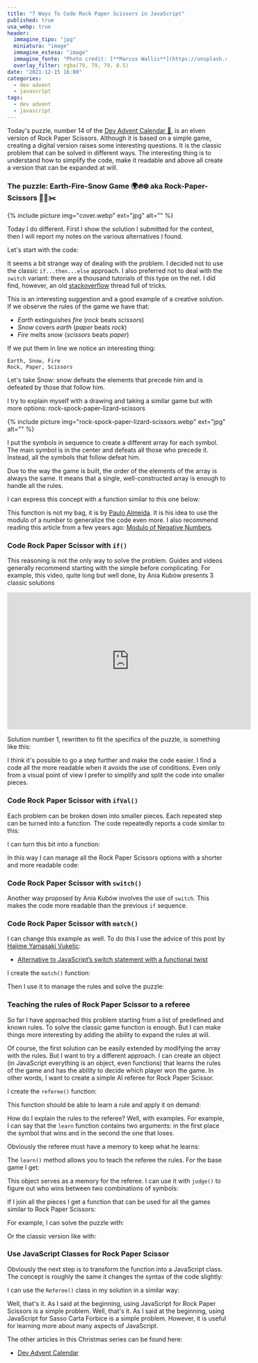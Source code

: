 ```yaml
---
title: "7 Ways To Code Rock Paper Scissors in JavaScript"
published: true
usa_webp: true
header:
  immagine_tipo: "jpg"
  miniatura: "image"
  immagine_estesa: "image"
  immagine_fonte: "Photo credit: [**Marcus Wallis**](https://unsplash.com/@marcus_wallis)"
  overlay_filter: rgba(79, 79, 79, 0.5)
date: "2021-12-15 16:00"
categories:
  - dev advent
  - javascript
tags:
  - dev advent
  - javascript
---
```


Today's puzzle, number 14 of the [Dev Advent Calendar 🎅](https://github.com/devadvent/puzzle-14), is an elven version of Rock Paper Scissors. Although it is based on a simple game, creating a digital version raises some interesting questions. It is the classic problem that can be solved in different ways. The interesting thing is to understand how to simplify the code, make it readable and above all create a version that can be expanded at will.

### The puzzle: Earth-Fire-Snow Game 🌍🔥❄️ aka Rock-Paper-Scissors 💎📜✂️

{% include picture img="cover.webp" ext="jpg" alt="" %}

Today I do different. First I show the solution I submitted for the contest, then I will report my notes on the various alternatives I found.

Let's start with the code:

<script src="https://gist.github.com/el3um4s/41f33b0a5216f9fd5049d6e07c224792.js"></script>

It seems a bit strange way of dealing with the problem. I decided not to use the classic `if...then...else` approach. I also preferred not to deal with the `switch` variant: there are a thousand tutorials of this type on the net. I did find, however, an old [stackoverflow](https://stackoverflow.com/questions/17976883/rock-paper-scissors-in-javascript) thread full of tricks.

This is an interesting suggestion and a good example of a creative solution. If we observe the rules of the game we have that:

- _Earth_ extinguishes _fire_ (_rock_ beats _scissors_)
- _Snow_ covers _earth_ (_paper_ beats _rock_)
- _Fire_ melts _snow_ (_scissors_ beats _paper_)

If we put them in line we notice an interesting thing:

```
Earth, Snow, Fire
Rock, Paper, Scissors
```

Let's take Snow: snow defeats the elements that precede him and is defeated by those that follow him.

I try to explain myself with a drawing and taking a similar game but with more options: rock-spock-paper-lizard-scissors

{% include picture img="rock-spock-paper-lizard-scissors.webp" ext="jpg" alt="" %}

I put the symbols in sequence to create a different array for each symbol. The main symbol is in the center and defeats all those who precede it. Instead, all the symbols that follow defeat him.

<script src="https://gist.github.com/el3um4s/9a89df405ca64eb3000c0ced135ec905.js"></script>

Due to the way the game is built, the order of the elements of the array is always the same. It means that a single, well-constructed array is enough to handle all the rules.

I can express this concept with a function similar to this one below:

<script src="https://gist.github.com/el3um4s/18f55764f84ad74acf9bb82722fc1259.js"></script>

This function is not my bag, it is by [Paulo Almeida](https://stackoverflow.com/users/1081569/paulo-almeida). It is his idea to use the modulo of a number to generalize the code even more. I also recommend reading this article from a few years ago: [Modulo of Negative Numbers](https://torstencurdt.com/tech/posts/modulo-of-negative-numbers/).

### Code Rock Paper Scissor with `if()`

This reasoning is not the only way to solve the problem. Guides and videos generally recommend starting with the simple before complicating. For example, this video, quite long but well done, by Ania Kubów presents 3 classic solutions

<iframe width="560" height="315" src="https://www.youtube.com/embed/RwFeg0cEZvQ" title="YouTube video player" frameborder="0" allow="accelerometer; autoplay; clipboard-write; encrypted-media; gyroscope; picture-in-picture" allowfullscreen></iframe>

Solution number 1, rewritten to fit the specifics of the puzzle, is something like this:

<script src="https://gist.github.com/el3um4s/e062c13d098c3faaa58628e7cd84e0d0.js"></script>

I think it's possible to go a step further and make the code easier. I find a code all the more readable when it avoids the use of conditions. Even only from a visual point of view I prefer to simplify and split the code into smaller pieces.

### Code Rock Paper Scissor with `ifVal()`

Each problem can be broken down into smaller pieces. Each repeated step can be turned into a function. The code repeatedly reports a code similar to this:

<script src="https://gist.github.com/el3um4s/76a832fd5428ffdab6b8efffaafbfa89.js"></script>

I can turn this bit into a function:

<script src="https://gist.github.com/el3um4s/477d0e2e1fdff6f162670425a84d6dd8.js"></script>

In this way I can manage all the Rock Paper Scissors options with a shorter and more readable code:

<script src="https://gist.github.com/el3um4s/65d778d574bb68f90455029216691342.js"></script>

### Code Rock Paper Scissor with `switch()`

Another way proposed by Ania Kubów involves the use of `switch`. This makes the code more readable than the previous `if` sequence.

<script src="https://gist.github.com/el3um4s/89e13d135d292427cc97b39125817deb.js"></script>

### Code Rock Paper Scissor with `match()`

I can change this example as well. To do this I use the advice of this post by [Hajime Yamasaki Vukelic](https://medium.com/@hayavuk):

- [Alternative to JavaScript’s switch statement with a functional twist](https://codeburst.io/alternative-to-javascripts-switch-statement-with-a-functional-twist-3f572787ba1c)

I create the `match()` function:

<script src="https://gist.github.com/el3um4s/dae4e574c32ba25032a36e43ff0a36b9.js"></script>

Then I use it to manage the rules and solve the puzzle:

<script src="https://gist.github.com/el3um4s/470a5ff7a602276d40114aa36b238108.js"></script>

### Teaching the rules of Rock Paper Scissor to a referee

So far I have approached this problem starting from a list of predefined and known rules. To solve the classic game function is enough. But I can make things more interesting by adding the ability to expand the rules at will.

Of course, the first solution can be easily extended by modifying the array with the rules. But I want to try a different approach. I can create an object (in JavaScript everything is an object, even functions) that learns the rules of the game and has the ability to decide which player won the game. In other words, I want to create a simple AI referee for Rock Paper Scissor.

I create the `referee()` function:

<script src="https://gist.github.com/el3um4s/6acc9a4ed58d8ca9061f758de8dc12b3.js"></script>

This function should be able to learn a rule and apply it on demand:

<script src="https://gist.github.com/el3um4s/50fff6c9c64083fd8ce7993ca8c7c5d8.js"></script>

How do I explain the rules to the referee? Well, with examples. For example, I can say that the `learn` function contains two arguments: in the first place the symbol that wins and in the second the one that loses.

<script src="https://gist.github.com/el3um4s/d0caa26eff692b4c174eb0c30095364e.js"></script>

Obviously the referee must have a memory to keep what he learns:

<script src="https://gist.github.com/el3um4s/b524172e1a1df5a1b6aee8bef4a5d7c8.js"></script>

The `learn()` method allows you to teach the referee the rules. For the base game I get:

<script src="https://gist.github.com/el3um4s/74f295b4edc036cf217ffa111c784c5c.js"></script>

This object serves as a memory for the referee. I can use it with `judge()` to figure out who wins between two combinations of symbols:

<script src="https://gist.github.com/el3um4s/6427ed073d25153f7118181560f5dae8.js"></script>

If I join all the pieces I get a function that can be used for all the games similar to Rock Paper Scissors:

<script src="https://gist.github.com/el3um4s/ba54f506a40ea1faaffafd56f1541063.js"></script>

For example, I can solve the puzzle with:

<script src="https://gist.github.com/el3um4s/97a499dc6c01df39df3baec050f31bb7.js"></script>

Or the classic version like with:

<script src="https://gist.github.com/el3um4s/62447595edd1e32a7275badc2408b1ee.js"></script>

### Use JavaScript Classes for Rock Paper Scissor

Obviously the next step is to transform the function into a JavaScript class. The concept is roughly the same it changes the syntax of the code slightly:

<script src="https://gist.github.com/el3um4s/06da32c2f357b1b26ae5354ce82a0fab.js"></script>

I can use the `Referee()` class in my solution in a similar way:

<script src="https://gist.github.com/el3um4s/39d70b4734ec12e97bff6ba3ffe19b44.js"></script>

Well, that's it. As I said at the beginning, using JavaScript for Rock Paper Scissors is a simple problem. Well, that's it. As I said at the beginning, using JavaScript for Sasso Carta Forbice is a simple problem. However, it is useful for learning more about many aspects of JavaScript.

The other articles in this Christmas series can be found here:

- [Dev Advent Calendar](https://el3um4s.medium.com/list/dev-advent-calendar-89d163132d6e)
